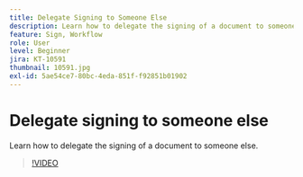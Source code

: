 ```yaml
---
title: Delegate Signing to Someone Else
description: Learn how to delegate the signing of a document to someone else
feature: Sign, Workflow
role: User
level: Beginner
jira: KT-10591
thumbnail: 10591.jpg
exl-id: 5ae54ce7-80bc-4eda-851f-f92851b01902
---
```

# Delegate signing to someone else

Learn how to delegate the signing of a document to someone else.

>[!VIDEO](https://video.tv.adobe.com/v/343856?quality=12&learn=on&hidetitle=true)
